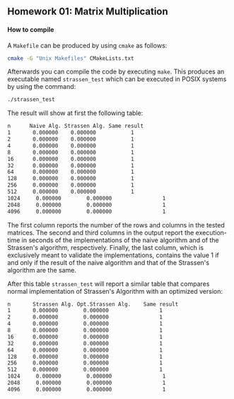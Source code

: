 ## Homework 01: Matrix Multiplication

#### How to compile

A `Makefile` can be produced by using `cmake` as follows:

```bash
cmake -G "Unix Makefiles" CMakeLists.txt 
```

Afterwards you can compile the code by executing `make`. This produces an executable named `strassen_test` which can be executed in POSIX systems by using the command:

```bash
./strassen_test 
```

The result will show at first the following table:
```bash
n      Naive Alg. Strassen Alg. Same result
1	    0.000000	0.000000	       1
2	    0.000000	0.000000	       1
4	    0.000000	0.000000	       1
8	    0.000000	0.000000	       1
16	    0.000000	0.000000	       1
32	    0.000000	0.000000	       1
64	    0.000000	0.000000	       1
128	    0.000000	0.000000	       1
256	    0.000000	0.000000	       1
512	    0.000000	0.000000	       1
1024     0.000000	     0.000000	             1
2048	 0.000000	     0.000000	             1
4096     0.000000	     0.000000	             1
```

The first column reports the number of the rows and columns in the tested matrices. The second and third columns in the output report the execution-time in seconds of the implementations of the naive algorithm and of the Strassen's algorithm, respectively.  Finally, the last column, which is exclusively meant to validate the implementations, contains the value 1 if and only if the result of the naive algorithm and that of the Strassen's algorithm are the same.

After this table `strassen_test` will report a similar table that compares normal implementation of Strassen's Algorithm with an optimized version:

```bash
n       Strassen Alg. Opt.Strassen Alg.    Same result
1	    0.000000	    0.000000	            1
2	    0.000000	    0.000000	            1
4	    0.000000	    0.000000	            1
8	    0.000000	    0.000000	            1
16	    0.000000	    0.000000	            1
32	    0.000000	    0.000000	            1
64	    0.000000	    0.000000	            1
128	    0.000000	    0.000000	            1
256	    0.000000	    0.000000	            1
512	    0.000000	    0.000000	            1
1024     0.000000	     0.000000	             1
2048	 0.000000	     0.000000	             1
4096     0.000000	     0.000000	             1
```